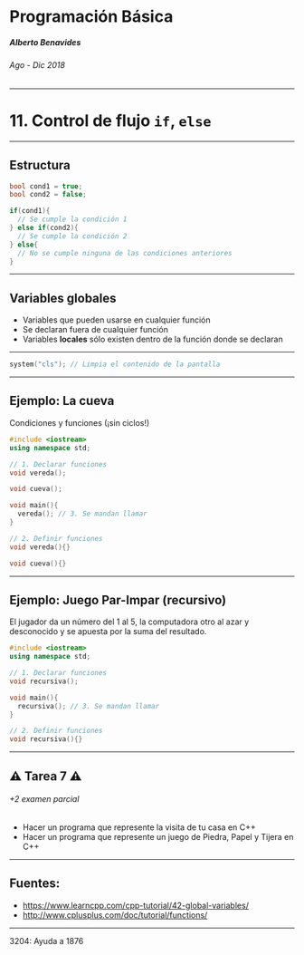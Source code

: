 Programación Básica
===

##### Alberto Benavides

###### Ago - Dic 2018

<!-- footer: Universidad Autónoma de Nuevo León | Facultad de Ciencias Físico Matemáticas | Multimedia y Animación Digital -->

---

# 11. Control de flujo `if`, `else`

---

## Estructura

```cpp
bool cond1 = true;
bool cond2 = false;

if(cond1){
  // Se cumple la condición 1
} else if(cond2){
  // Se cumple la condición 2
} else{
  // No se cumple ninguna de las condiciones anteriores
}
```

---

## Variables globales

* Variables que pueden usarse en cualquier función
* Se declaran fuera de cualquier función
* Variables **locales** sólo existen dentro de la función donde se declaran

<hr>

```cpp
system("cls"); // Limpia el contenido de la pantalla
```

---

## Ejemplo: La cueva
Condiciones y funciones (¡sin ciclos!)

```cpp
#include <iostream>
using namespace std;

// 1. Declarar funciones
void vereda();

void cueva();

void main(){
  vereda(); // 3. Se mandan llamar
}

// 2. Definir funciones
void vereda(){}

void cueva(){}
```

---

## Ejemplo: Juego Par-Impar (recursivo)

El jugador da un número del 1 al 5, la computadora otro al azar y desconocido y se apuesta por la suma del resultado.

```cpp
#include <iostream>
using namespace std;

// 1. Declarar funciones
void recursiva();

void main(){
  recursiva(); // 3. Se mandan llamar
}

// 2. Definir funciones
void recursiva(){}
```

---

## :warning: Tarea 7 :warning:
###### +2 examen parcial

* Hacer un programa que represente la visita de tu casa en C++
* Hacer un programa que represente un juego de Piedra, Papel y Tijera en C++

---

## Fuentes:

* https://www.learncpp.com/cpp-tutorial/42-global-variables/
* http://www.cplusplus.com/doc/tutorial/functions/

---

3204: Ayuda a 1876